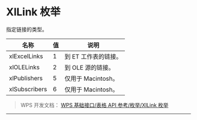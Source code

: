 # XlLink 枚举

指定链接的类型。

| 名称          | 值  | 说明                 |
|---------------|-----|----------------------|
| xlExcelLinks  | 1   | 到 ET 工作表的链接。 |
| xlOLELinks    | 2   | 到 OLE 源的链接。    |
| xlPublishers  | 5   | 仅用于 Macintosh。   |
| xlSubscribers | 6   | 仅用于 Macintosh。   |

> WPS 开发文档： [WPS 基础接口/表格 API 参考/枚举/XlLink 枚举](https://qn.cache.wpscdn.cn/encs/doc/office_v19/topics/WPS%20%E5%9F%BA%E7%A1%80%E6%8E%A5%E5%8F%A3/%E8%A1%A8%E6%A0%BC%20API%20%E5%8F%82%E8%80%83/%E6%9E%9A%E4%B8%BE/XlLink%20%E6%9E%9A%E4%B8%BE.html)

------------------------------------------------------------------------
